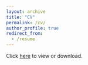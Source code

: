 ```yaml
---
layout: archive
title: "CV"
permalink: /cv/
author_profile: true
redirect_from:
  - /resume
---
```


Click [here](https://jianxuan-lei.github.io/files/CV_Jianxuan_Lei.pdf) to view or download.
